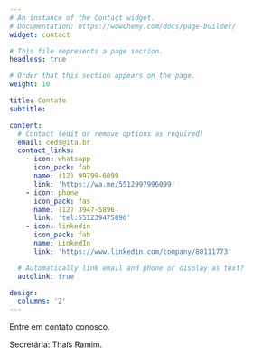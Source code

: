```yaml
---
# An instance of the Contact widget.
# Documentation: https://wowchemy.com/docs/page-builder/
widget: contact

# This file represents a page section.
headless: true

# Order that this section appears on the page.
weight: 10

title: Contato
subtitle:

content:
  # Contact (edit or remove options as required)
  email: ceds@ita.br
  contact_links:
    - icon: whatsapp
      icon_pack: fab
      name: (12) 99799-6099
      link: 'https://wa.me/5512997996099'
    - icon: phone
      icon_pack: fas
      name: (12) 3947-5896
      link: 'tel:551239475896'
    - icon: linkedin
      icon_pack: fab
      name: LinkedIn
      link: 'https://www.linkedin.com/company/80111773'

  # Automatically link email and phone or display as text?
  autolink: true

design:
  columns: '2'
---
```


Entre em contato conosco.

Secretária: Thaís Ramim.
